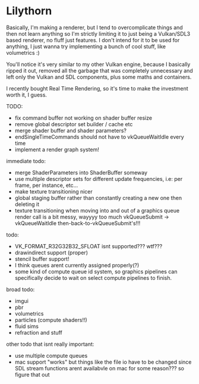 # Lilythorn

Basically, I'm making a renderer, but I tend to overcomplicate things and then not learn anything so I'm strictly limiting it to just being a Vulkan/SDL3 based renderer, no fluff just features. I don't intend for it to be used for anything, I just wanna try implementing a bunch of cool stuff, like volumetrics :)

You'll notice it's very similar to my other Vulkan engine, because I basically ripped it out, removed all the garbage that was completely unnecessary and left only the Vulkan and SDL components, plus some maths and containers.

I recently bought Real Time Rendering, so it's time to make the investment worth it, I guess.

TODO:
- fix command buffer not working on shader buffer resize
- remove global descriptor set builder / cache etc
- merge shader buffer and shader parameters?
- endSingleTimeCommands should not have to vkQueueWaitIdle every time
- implement a render graph system!

immediate todo:
- merge ShaderParameters into ShaderBuffer someway
- use multiple descriptor sets for different update frequencies, i.e: per frame, per instance, etc...
- make texture transitioning nicer
- global staging buffer rather than constantly creating a new one then deleting it
- texture transitioning when moving into and out of a graphics queue render call is a bit messy, wayyyy too much vkQueueSubmit -> vkQueueWaitIdle then-back-to-vkQueueSubmit's!!!

todo:
- VK_FORMAT_R32G32B32_SFLOAT isnt supported??? wtf???
- drawindirect support (proper)
- stencil buffer support!
- I think queues arent currently assigned properly(?)
- some kind of compute queue id system, so graphics pipelines can specifically decide to wait on select compute pipelines to finish.

broad todo:
- imgui
- pbr
- volumetrics
- particles (compute shaders!!)
- fluid sims
- refraction and stuff

other todo that isnt really important:
- use multiple compute queues
- mac support "works" but things like the file io have to be changed since SDL stream functions arent availabvle on mac for some reason??? so figure that out
